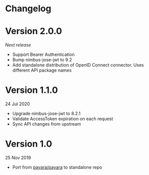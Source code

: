 # Changelog

# Version 2.0.0
_Next release_

* Support Bearer Authentication
* Bump nimbus-jose-jwt to 9.2
* Add standalone distribution of OpenID Connect connector. Uses different API package names


# Version 1.1.0
24 Jul 2020

* Upgrade nimbus-jose-jwt to 8.2.1
* Validate AccessToken expiration on each request
* Sync API changes from upstream

# Version 1.0
25 Nov 2019

* Port from [payara/payara](https://github.com/payara/payara) to standalone repo
